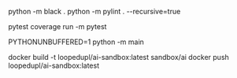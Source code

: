 python -m black .
python -m pylint . --recursive=true

pytest
coverage run -m pytest

PYTHONUNBUFFERED=1 python -m main

docker build -t loopedupl/ai-sandbox:latest sandbox/ai
docker push loopedupl/ai-sandbox:latest
